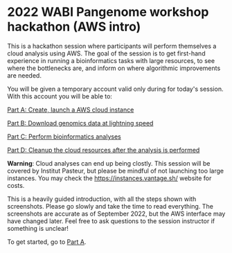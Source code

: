 # 2022 WABI Pangenome workshop hackathon (AWS intro)

This is a hackathon session where participants will perform themselves a cloud analysis using AWS. The goal of the session is to get first-hand experience in running a bioinformatics tasks with large resources, to see where the bottlenecks are, and inform on where algorithmic improvements are needed.

You will be given a temporary account valid only during for today's session. With this account you will be able to:

[Part A: Create, launch a AWS cloud instance](https://github.com/rchikhi/2022-pangenome-aws/blob/main/PartA.md)

[Part B: Download genomics data at lightning speed](https://github.com/rchikhi/2022-pangenome-aws/blob/main/PartB.md)

[Part C: Perform bioinformatics analyses](https://github.com/rchikhi/2022-pangenome-aws/blob/main/PartC.md)

[Part D: Cleanup the cloud resources after the analysis is performed](https://github.com/rchikhi/2022-pangenome-aws/blob/main/PartD.md)

**Warning**: Cloud analyses can end up being clostly. This session will be covered by Institut Pasteur, but please be mindful of not launching too large instances. You may check the https://instances.vantage.sh/ website for costs. 

This is a heavily guided introduction, with all the steps shown with screenshots. Please go slowly and take the time to read everything. The screenshots are accurate as of September 2022, but the AWS interface may have changed later. Feel free to ask questions to the session instructor if something is unclear!

To get started, go to [Part A](https://github.com/rchikhi/2022-pangenome-aws/blob/main/PartA.md).

